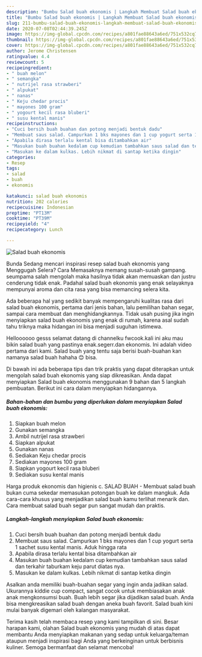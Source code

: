 ```yaml
---
description: "Bumbu Salad buah ekonomis | Langkah Membuat Salad buah ekonomis Yang Enak Banget"
title: "Bumbu Salad buah ekonomis | Langkah Membuat Salad buah ekonomis Yang Enak Banget"
slug: 211-bumbu-salad-buah-ekonomis-langkah-membuat-salad-buah-ekonomis-yang-enak-banget
date: 2020-07-08T02:44:39.245Z
image: https://img-global.cpcdn.com/recipes/a801fae88643a6ed/751x532cq70/salad-buah-ekonomis-foto-resep-utama.jpg
thumbnail: https://img-global.cpcdn.com/recipes/a801fae88643a6ed/751x532cq70/salad-buah-ekonomis-foto-resep-utama.jpg
cover: https://img-global.cpcdn.com/recipes/a801fae88643a6ed/751x532cq70/salad-buah-ekonomis-foto-resep-utama.jpg
author: Jerome Christensen
ratingvalue: 4.4
reviewcount: 5
recipeingredient:
- " buah melon"
- " semangka"
- " nutrijel rasa strawberi"
- " alpukat"
- " nanas"
- " Keju chedar procis"
- " mayones 100 gram"
- " yogourt kecil rasa bluberi"
- " susu kental manis"
recipeinstructions:
- "Cuci bersih buah buahan dan potong menjadi bentuk dadu"
- "Membuat saus salad. Campurkan 1 bks mayones dan 1 cup yogurt serta 1 sachet susu kental manis. Aduk hingga rata"
- "Apabila dirasa terlalu kental bisa ditambahkan air"
- "Masukan buah buahan kedalam cup kemudian tambahkan saus salad dan terkahir taburkam keju parut diatas nya."
- "Masukan ke dalam kulkas. Lebih nikmat di santap ketika dingin"
categories:
- Resep
tags:
- salad
- buah
- ekonomis

katakunci: salad buah ekonomis 
nutrition: 202 calories
recipecuisine: Indonesian
preptime: "PT13M"
cooktime: "PT39M"
recipeyield: "4"
recipecategory: Lunch

---
```



![Salad buah ekonomis](https://img-global.cpcdn.com/recipes/a801fae88643a6ed/751x532cq70/salad-buah-ekonomis-foto-resep-utama.jpg)

Bunda Sedang mencari inspirasi resep salad buah ekonomis yang Menggugah Selera? Cara Memasaknya memang susah-susah gampang. seumpama salah mengolah maka hasilnya tidak akan memuaskan dan justru cenderung tidak enak. Padahal salad buah ekonomis yang enak selayaknya mempunyai aroma dan cita rasa yang bisa memancing selera kita.

Ada beberapa hal yang sedikit banyak mempengaruhi kualitas rasa dari salad buah ekonomis, pertama dari jenis bahan, lalu pemilihan bahan segar, sampai cara membuat dan menghidangkannya. Tidak usah pusing jika ingin menyiapkan salad buah ekonomis yang enak di rumah, karena asal sudah tahu triknya maka hidangan ini bisa menjadi suguhan istimewa.

Helloooooo gesss selamat datang di channelku fwcook.kali ini aku mau bikin salad buah yang pastinya enak.segerr.dan ekonomis. Ini adalah video pertama dari kami. Salad buah yang tentu saja berisi buah-buahan kan namanya salad buah hahaha 😊 bisa.


Di bawah ini ada beberapa tips dan trik praktis yang dapat diterapkan untuk mengolah salad buah ekonomis yang siap dikreasikan. Anda dapat menyiapkan Salad buah ekonomis menggunakan 9 bahan dan 5 langkah pembuatan. Berikut ini cara dalam menyiapkan hidangannya.

<!--inarticleads1-->

##### Bahan-bahan dan bumbu yang diperlukan dalam menyiapkan Salad buah ekonomis:

1. Siapkan  buah melon
1. Gunakan  semangka
1. Ambil  nutrijel rasa strawberi
1. Siapkan  alpukat
1. Gunakan  nanas
1. Sediakan  Keju chedar procis
1. Sediakan  mayones 100 gram
1. Siapkan  yogourt kecil rasa bluberi
1. Sediakan  susu kental manis


Harga produk ekonomis dan higienis c. SALAD BUAH - Membuat salad buah bukan cuma sekedar memasukan potongan buah ke dalam mangkuk. Ada cara-cara khusus yang menjadikan salad buah kamu terlihat menarik dan. Cara membuat salad buah segar pun sangat mudah dan praktis. 

<!--inarticleads2-->

##### Langkah-langkah menyiapkan Salad buah ekonomis:

1. Cuci bersih buah buahan dan potong menjadi bentuk dadu
1. Membuat saus salad. Campurkan 1 bks mayones dan 1 cup yogurt serta 1 sachet susu kental manis. Aduk hingga rata
1. Apabila dirasa terlalu kental bisa ditambahkan air
1. Masukan buah buahan kedalam cup kemudian tambahkan saus salad dan terkahir taburkam keju parut diatas nya.
1. Masukan ke dalam kulkas. Lebih nikmat di santap ketika dingin


Asalkan anda memiliki buah-buahan segar yang ingin anda jadikan salad. Ukurannya kiddie cup compact, sangat cocok untuk membiasakan anak anak mengkonsumsi buah. Buah lebih segar jika dijadikan salad buah. Anda bisa mengkreasikan salad buah dengan aneka buah favorit. Salad buah kini mulai banyak digemari oleh kalangan masyarakat. 

Terima kasih telah membaca resep yang kami tampilkan di sini. Besar harapan kami, olahan Salad buah ekonomis yang mudah di atas dapat membantu Anda menyiapkan makanan yang sedap untuk keluarga/teman ataupun menjadi inspirasi bagi Anda yang berkeinginan untuk berbisnis kuliner. Semoga bermanfaat dan selamat mencoba!
